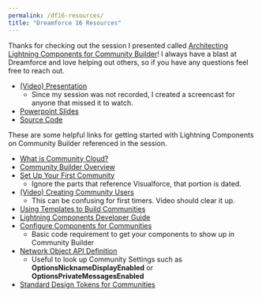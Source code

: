 ```yaml
---
permalink: /df16-resources/
title: "Dreamforce 16 Resources"
---
```

Thanks for checking out the session I presented called [Architecting Lightning Components for Community Builder](https://success.salesforce.com/Sessions#/session/a2q3A000000LBSYQA4)! I always have a blast at Dreamforce and love helping out others, so if you have any questions feel free to reach out.

* [(Video) Presentation](http://bit.ly/MW-DF16Video)
    * Since my session was not recorded, I created a screencast for anyone that missed it to watch.
* [Powerpoint Slides](http://bit.ly/MW-DF16Slides)
* [Source Code](http://bit.ly/MW-DF16Code)    

These are some helpful links for getting started with Lightning Components on Community Builder referenced in the session.

* [What is Community Cloud?](http://bit.ly/CC-FAQ)
* [Community Builder Overview](http://bit.ly/CBOverview)
* [Set Up Your First Community](http://bit.ly/SetupCommunity)
    * Ignore the parts that reference Visualforce, that portion is dated.
* [(Video) Creating Community Users](http://bit.ly/CreateCommunityUsers)
    * This can be confusing for first timers. Video should clear it up.
* [Using Templates to Build Communities](http://bit.ly/UsingTemplates)
* [Lightning Components Developer Guide](http://bit.ly/LC-DG)
* [Configure Components for Communities](http://bit.ly/ConfigComponent)
    * Basic code requirement to get your components to show up in Community Builder
* [Network Object API Definition](http://bit.ly/NetworkAPI)
    * Useful to look up Community Settings such as **OptionsNicknameDisplayEnabled** or **OptionsPrivateMessagesEnabled**
* [Standard Design Tokens for Communities](http://bit.ly/DesignTokens)
